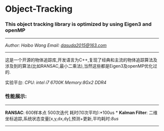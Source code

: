 # Object-Tracking
### This object tracking library is optimized by using Eigen3 and openMP
___
*Author: Haibo Wang*
*Email: dasuda2015@163.com*
___

这是一个开源的物体追踪库,开发语言为C++,复现了经典和主流的物体追踪算法及涉及到的算法(比如RANSAC,最小二乘法),当然这些都是Eigen3及openMP优化过的.

实验平台:
*CPU: intel i7 6700K*
*Memory:8Gx2 DDR4*

### 性能展示:
___
**RANSAC**: 600样本点 500次迭代 耗时(10次平均):*100us *
**Kalman Filter**: 二维坐标追踪,系统状态变量[x,y,dx,dy],预测+更新,平均耗时:*8us*
___